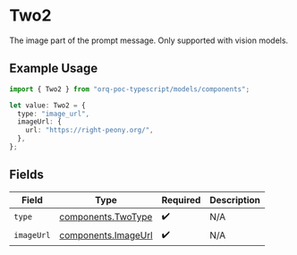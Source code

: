 # Two2

The image part of the prompt message. Only supported with vision models.

## Example Usage

```typescript
import { Two2 } from "orq-poc-typescript/models/components";

let value: Two2 = {
  type: "image_url",
  imageUrl: {
    url: "https://right-peony.org/",
  },
};
```

## Fields

| Field                                                      | Type                                                       | Required                                                   | Description                                                |
| ---------------------------------------------------------- | ---------------------------------------------------------- | ---------------------------------------------------------- | ---------------------------------------------------------- |
| `type`                                                     | [components.TwoType](../../models/components/twotype.md)   | :heavy_check_mark:                                         | N/A                                                        |
| `imageUrl`                                                 | [components.ImageUrl](../../models/components/imageurl.md) | :heavy_check_mark:                                         | N/A                                                        |